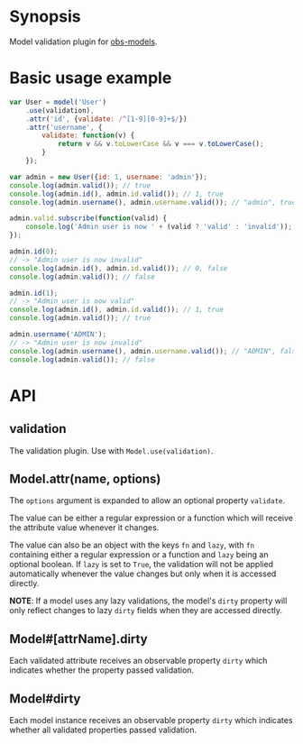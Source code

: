 # Synopsis

Model validation plugin for [obs-models](https://github.com/pluma/obs-models).

# Basic usage example

```javascript
var User = model('User')
    .use(validation),
    .attr('id', {validate: /^[1-9][0-9]+$/})
    .attr('username', {
        validate: function(v) {
            return v && v.toLowerCase && v === v.toLowerCase();
        }
    });

var admin = new User({id: 1, username: 'admin'});
console.log(admin.valid()); // true
console.log(admin.id(), admin.id.valid()); // 1, true
console.log(admin.username(), admin.username.valid()); // "admin", true

admin.valid.subscribe(function(valid) {
    console.log('Admin user is now ' + (valid ? 'valid' : 'invalid'));
});

admin.id(0);
// -> "Admin user is now invalid"
console.log(admin.id(), admin.id.valid()); // 0, false
console.log(admin.valid()); // false

admin.id(1);
// -> "Admin user is now valid"
console.log(admin.id(), admin.id.valid()); // 1, true
console.log(admin.valid()); // true

admin.username('ADMIN');
// -> "Admin user is now invalid"
console.log(admin.username(), admin.username.valid()); // "ADMIN", false
console.log(admin.valid()); // false
```

# API

## validation

The validation plugin. Use with `Model.use(validation)`.

## Model.attr(name, options)

The `options` argument is expanded to allow an optional property `validate`.

The value can be either a regular expression or a function which will receive the attribute value whenever it changes.

The value can also be an object with the keys `fn` and `lazy`, with `fn` containing either a regular expression or a function and `lazy` being an optional boolean. If `lazy` is set to `True`, the validation will not be applied automatically whenever the value changes but only when it is accessed directly.

**NOTE**: If a model uses any lazy validations, the model's `dirty` property will only reflect changes to lazy `dirty` fields when they are accessed directly.

## Model#[attrName].dirty

Each validated attribute receives an observable property `dirty` which indicates whether the property passed validation.

## Model#dirty

Each model instance receives an observable property `dirty` which indicates whether all validated properties passed validation.